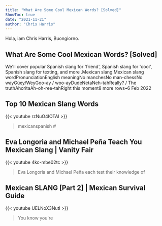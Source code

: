 ```yaml
---
title: "What Are Some Cool Mexican Words? [Solved]"
ShowToc: true 
date: "2021-11-21"
author: "Chris Harris" 
---
```


Hola, iam Chris Harris, Buongiorno.
## What Are Some Cool Mexican Words? [Solved]
We'll cover popular Spanish slang for 'friend', Spanish slang for 'cool', Spanish slang for texting, and more
.Mexican slang.Mexican slang wordPronunciationEnglish meaningNo manchesNo man-chessNo wayGüey/WeyGoo-ay / woo-ayDudeNetaNeh-tahReally? / The truthAhoritaAh-oh-ree-tahRight this moment8 more rows•6 Feb 2022

## Top 10 Mexican Slang Words
{{< youtube rzNuO4IOTAI >}}
>mexicanspanish #

## Eva Longoria and Michael Peña Teach You Mexican Slang | Vanity Fair
{{< youtube 4kc-mbe02tc >}}
>Eva Longoria and Michael Peña each test their knowledge of 

## Mexican SLANG [Part 2] | Mexican Survival Guide
{{< youtube UELNoX3NutI >}}
>You know you're 

